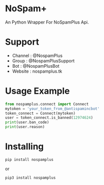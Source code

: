 # NoSpam+

An Python Wrapper For NoSpamPlus Api.

# Support

* Channel : @NospamPlus
* Group : @NospamPlusSupport
* Bot : @NospamPlusBot
* Website : nospamplus.tk

# Usage Example

```python
from nospamplus.connect import Connect
mytoken = 'your_token_from_@antispamincbot'
token_connect = Connect(mytoken)
user = token_connect.is_banned(12974624)
print(user.ban_code)
print(user.reason) 
```

# Installing
```shell script
pip install nospamplus
```
or 
```shell script
pip3 install nospamplus
```
